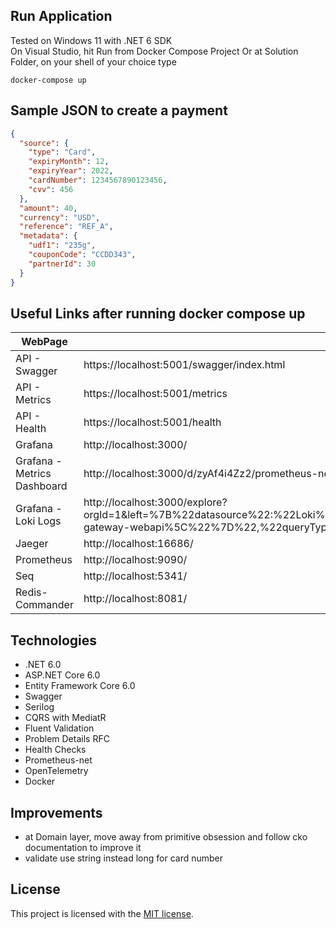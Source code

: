 ## Run Application
Tested on Windows 11 with .NET 6 SDK
<br/>
On Visual Studio, hit Run from Docker Compose Project
Or at Solution Folder, on your shell of your choice type
```text
docker-compose up
```

## Sample JSON to create a payment
```json
{
  "source": {
    "type": "Card",
    "expiryMonth": 12,
    "expiryYear": 2022,
    "cardNumber": 1234567890123456,
    "cvv": 456
  },
  "amount": 40,
  "currency": "USD",
  "reference": "REF_A",
  "metadata": {
    "udf1": "235g",
    "couponCode": "CCDD343",
    "partnerId": 30
  }
}
```

## Useful Links after running docker compose up

| WebPage       | Link          | Login         | Password      |
| ------------- |---------------|:-------------:|:-------------:|
| API - Swagger | https://localhost:5001/swagger/index.html | m2m | secret |
| API - Metrics | https://localhost:5001/metrics      | - | - |
| API - Health | https://localhost:5001/health       | - | - |
| Grafana       | http://localhost:3000/ | admin | admin |
| Grafana - Metrics Dashboard       | http://localhost:3000/d/zyAf4i4Zz2/prometheus-net | - | - |
| Grafana - Loki Logs      | http://localhost:3000/explore?orgId=1&left=%7B%22datasource%22:%22Loki%22,%22queries%22:%5B%7B%22refId%22:%22A%22,%22expr%22:%22%7BApplicationName%3D%5C%22payments-gateway-webapi%5C%22%7D%22,%22queryType%22:%22range%22%7D%5D,%22range%22:%7B%22from%22:%22now-1h%22,%22to%22:%22now%22%7D%7D | - | - |
| Jaeger        | http://localhost:16686/ | - | - |
| Prometheus    | http://localhost:9090/ | - | - |
| Seq           | http://localhost:5341/ | - | - |
| Redis-Commander | http://localhost:8081/ | root | qwerty |

## Technologies
* .NET 6.0
* ASP.NET Core 6.0
* Entity Framework Core 6.0
* Swagger
* Serilog
* CQRS with MediatR
* Fluent Validation
* Problem Details RFC
* Health Checks
* Prometheus-net
* OpenTelemetry
* Docker


## Improvements
* at Domain layer, move away from primitive obsession and follow cko documentation to improve it
* validate use string instead long for card number

## License
This project is licensed with the [MIT license](LICENSE).